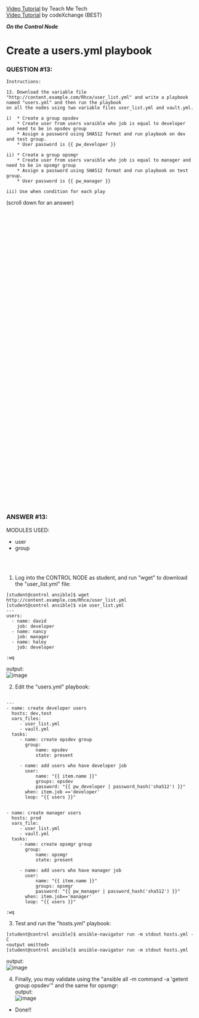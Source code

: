 <a href="https://www.youtube.com/watch?v=KX8eu8PsTy4&list=PLYB6dfdhWDePZf4fd4YgGGtSX_vHKv5vz&index=16">Video Tutorial</a> by Teach Me Tech \
<a href="https://www.youtube.com/watch?v=HIAX4gQx94U&list=PLL_setXLS0tiYMipvQI4oUGkJwhOhn42J&index=13">Video Tutorial</a> by codeXchange (BEST)

***On the Control Node***

# Create a users.yml playbook
### QUESTION #13:
```
Instructions:

﻿13. Download the variable file
"http://content.example.com/Rhce/user_list.yml" and write a playbook named "users.yml" and then run the playbook
on all the nodes using two variable files user_list.yml and vault.yml.

i)  * Create a group opsdev
    * Create user from users varaible who job is equal to developer and need to be in opsdev group
    * Assign a password using SHA512 format and run playbook on dev and test group.
    * User password is {{ pw_developer }}

ii) * Create a group opsmgr
    * Create user from users varaible who job is equal to manager and need to be in opsmgr group
    * Assign a password using SHA512 format and run playbook on test group.
    * User password is {{ pw_manager }}

iii) Use when condition for each play
```

(scroll down for an answer)
<br/><br/><br/><br/><br/><br/><br/><br/><br/><br/><br/><br/><br/><br/><br/><br/><br/><br/><br/><br/><br/><br/><br/><br/>
<br/><br/><br/><br/><br/><br/><br/><br/><br/><br/><br/><br/><br/><br/><br/><br/><br/><br/><br/><br/><br/><br/><br/><br/>

### ANSWER #13:
MODULES USED:
- user
- group

</br></br>
1) Log into the CONTROL NODE as student, and run "wget" to download the "user_list.yml" file:
```
[student@control ansible]$ ﻿wget http://content.example.com/Rhce/user_list.yml
[student@control ansible]$ vim user_list.yml
---
users:
  - name: david
    job: developer
  - name: nancy
    job: manager
  - name: haley
    job: developer 

:wq
```
output: \
![image](https://github.com/user-attachments/assets/01b5fd2b-2feb-4f9a-a274-11118e3cd88e)

2) Edit the "users.yml" playbook:
```

---
- name: create developer users
  hosts: dev,test
  vars_files:
     - user_list.yml
     - vault.yml
  tasks:
     - name: create opsdev group
       group:
           name: opsdev
           state: present

     - name: add users who have developer job
       user:
           name: "{{ item.name }}"
           groups: opsdev
           password: "{{ pw_developer | password_hash('sha512') }}"
       when: item.job =='developer'
       loop: "{{ users }}"


- name: create manager users
  hosts: prod
  vars_file:
     - user_list.yml
     - vault.yml
  tasks:
     - name: create opsmgr group
       group:
           name: opsmgr
           state: present

     - name: add users who have manager job
       user:
           name: "{{ item.name }}"
           groups: opsmgr
           password: "{{ pw_manager | password_hash('sha512') }}"
       when: item.job=='manager'
       loop: "{{ users }}"

:wq      
```

3) Test and run the "hosts.yml" playbook:
```
[student@control ansible]$ ansible-navigator run -m stdout hosts.yml -C
<output omitted>
[student@control ansible]$ ansible-navigator run -m stdout hosts.yml
```
output: \
![image](https://github.com/user-attachments/assets/850a704e-ad58-41f6-8a2e-70a2060113dc)

4) Finally, you may validate using the "ansible all -m command -a 'getent group opsdev'" and the same for opsmgr: \
output: \
![image](https://github.com/user-attachments/assets/3c312b57-aa6d-418a-8ee9-16a4d02ae14d)

* Done!!
